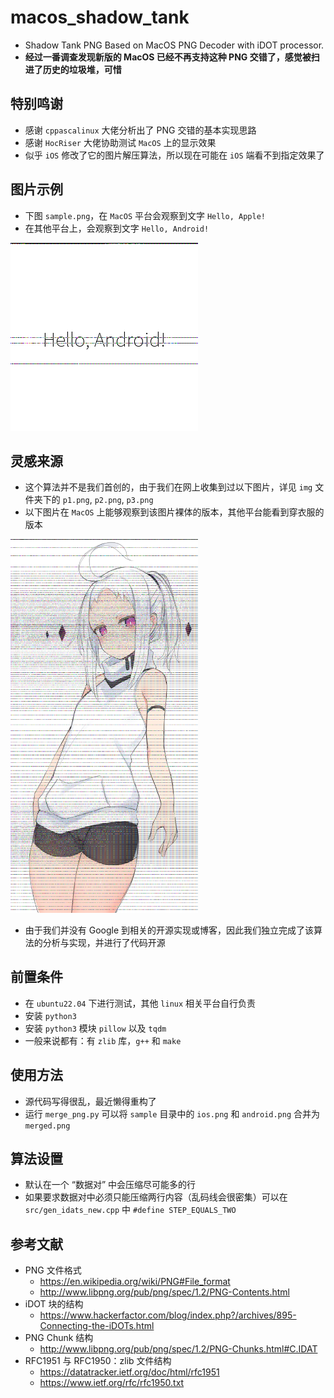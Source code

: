 # macos_shadow_tank
- Shadow Tank PNG Based on MacOS PNG Decoder with iDOT processor.
- **经过一番调查发现新版的 MacOS 已经不再支持这种 PNG 交错了，感觉被扫进了历史的垃圾堆，可惜**



## 特别鸣谢

- 感谢 `cppascalinux` 大佬分析出了 PNG 交错的基本实现思路
- 感谢 `HocRiser` 大佬协助测试 `MacOS` 上的显示效果
- 似乎 `iOS` 修改了它的图片解压算法，所以现在可能在 `iOS` 端看不到指定效果了



## 图片示例

- 下图 `sample.png`，在 `MacOS` 平台会观察到文字 `Hello, Apple!`
- 在其他平台上，会观察到文字 `Hello, Android!`

![](./img/sample.png)



## 灵感来源

- 这个算法并不是我们首创的，由于我们在网上收集到过以下图片，详见 `img` 文件夹下的 `p1.png`,  `p2.png`,  `p3.png`
- 以下图片在 `MacOS` 上能够观察到该图片裸体的版本，其他平台能看到穿衣服的版本

<img src="./img/p1.png" style="width: 300px">

- 由于我们并没有 Google 到相关的开源实现或博客，因此我们独立完成了该算法的分析与实现，并进行了代码开源



## 前置条件

- 在 `ubuntu22.04` 下进行测试，其他 `linux` 相关平台自行负责
- 安装 `python3` 
- 安装 `python3` 模块 `pillow` 以及 `tqdm`
- 一般来说都有：有 `zlib` 库，`g++` 和 `make`



## 使用方法

- 源代码写得很乱，最近懒得重构了
- 运行 `merge_png.py` 可以将 `sample` 目录中的 `ios.png` 和 `android.png` 合并为 `merged.png`



## 算法设置

- 默认在一个 “数据对” 中会压缩尽可能多的行
- 如果要求数据对中必须只能压缩两行内容（乱码线会很密集）可以在 `src/gen_idats_new.cpp` 中 `#define STEP_EQUALS_TWO`



## 参考文献

- PNG 文件格式
  - https://en.wikipedia.org/wiki/PNG#File_format
  - http://www.libpng.org/pub/png/spec/1.2/PNG-Contents.html
- iDOT 块的结构
  - https://www.hackerfactor.com/blog/index.php?/archives/895-Connecting-the-iDOTs.html
- PNG Chunk 结构
  - http://www.libpng.org/pub/png/spec/1.2/PNG-Chunks.html#C.IDAT
- RFC1951 与 RFC1950：zlib 文件结构
  - https://datatracker.ietf.org/doc/html/rfc1951
  - https://www.ietf.org/rfc/rfc1950.txt

